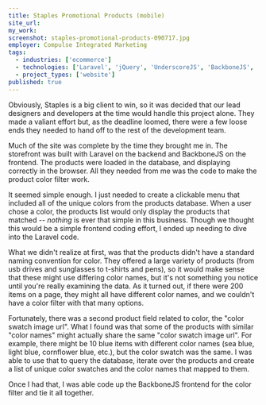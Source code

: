 ```yaml
---
title: Staples Promotional Products (mobile)
site_url:
my_work:
screenshot: staples-promotional-products-090717.jpg
employer: Compulse Integrated Marketing
tags:
  - industries: ['ecommerce']
  - technologies: ['Laravel', 'jQuery', 'UnderscoreJS', 'BackboneJS', 'Amazon AWS']
  - project_types: ['website']
published: true
---
```


Obviously, Staples is a big client to win, so it was decided that
our lead designers and developers at the time would handle this project alone.
They made a valiant effort but, as the deadline loomed, there were a few
loose ends they needed to hand off to the rest of the development team.

Much of the site was complete by the time they brought me in.
The storefront was built with Laravel on the backend and BackboneJS
on the frontend. The products were loaded in the database, and
displaying correctly in the browser. All they needed from me was the code to
make the product color filter work.

It seemed simple enough. I just needed to create a clickable menu that included
all of the unique colors from the products database. When a user chose a color,
the products list would only display the products that matched
 -- _nothing_ is ever that simple in this business. Though we thought this
 would be a simple frontend coding effort, I ended up needing to dive into the
 Laravel code.

What we didn't realize at first, was that the products didn't have a standard
naming convention for color. They offered a large variety of products
(from usb drives and sunglasses to t-shirts and pens), so it would make sense
that these might use differing color names, but
it's not something you notice until you're really examining the data.
As it turned out, if there were 200 items on a page, they might all have
different color names, and we couldn't have a color filter with that many
options.

Fortunately, there was a second product field related to color, the
"color swatch image url". What I found was that some of the products with similar
"color names" might actually share the same "color swatch image url".
For example, there might be 10 blue items with different color names
(sea blue, light blue, cornflower blue, etc.),
but the color swatch was the same. I was able to use that to query the database,
iterate over the products and create a list of unique color swatches and the
color names that mapped to them.

Once I had that, I was able code up the BackboneJS frontend for the color filter
and tie it all together.
